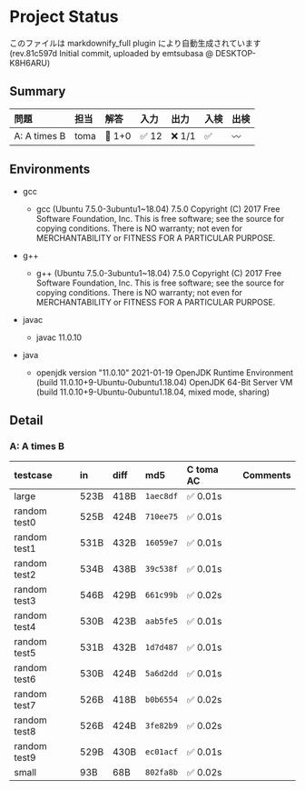 # Project Status

このファイルは markdownify_full plugin により自動生成されています (rev.81c597d Initial commit, uploaded by emtsubasa @ DESKTOP-K8H6ARU)

## Summary

問題|担当|解答|入力|出力|入検|出検
:---|:---|:---|:---|:---|:---|:---
A: A times B|toma| :large_blue_diamond: 1+0| :white_check_mark: 12| :x: 1/1| :white_check_mark: | :wavy_dash: 

## Environments

- gcc
	- gcc (Ubuntu 7.5.0-3ubuntu1~18.04) 7.5.0
Copyright (C) 2017 Free Software Foundation, Inc.
This is free software; see the source for copying conditions.  There is NO
warranty; not even for MERCHANTABILITY or FITNESS FOR A PARTICULAR PURPOSE.

- g++
	- g++ (Ubuntu 7.5.0-3ubuntu1~18.04) 7.5.0
Copyright (C) 2017 Free Software Foundation, Inc.
This is free software; see the source for copying conditions.  There is NO
warranty; not even for MERCHANTABILITY or FITNESS FOR A PARTICULAR PURPOSE.

- javac
	- javac 11.0.10
- java
	- openjdk version "11.0.10" 2021-01-19
OpenJDK Runtime Environment (build 11.0.10+9-Ubuntu-0ubuntu1.18.04)
OpenJDK 64-Bit Server VM (build 11.0.10+9-Ubuntu-0ubuntu1.18.04, mixed mode, sharing)

## Detail

### A: A times B

testcase|in|diff|md5|C toma AC|Comments
|:---|:---|:---|:---|:---|:---
large|523B|418B|`1aec8df`| :white_check_mark: 0.01s|
random test0|525B|424B|`710ee75`| :white_check_mark: 0.01s|
random test1|531B|432B|`16059e7`| :white_check_mark: 0.01s|
random test2|534B|438B|`39c538f`| :white_check_mark: 0.01s|
random test3|546B|429B|`661c99b`| :white_check_mark: 0.02s|
random test4|530B|423B|`aab5fe5`| :white_check_mark: 0.01s|
random test5|531B|432B|`1d7d487`| :white_check_mark: 0.01s|
random test6|530B|424B|`5a6d2dd`| :white_check_mark: 0.01s|
random test7|526B|418B|`b0b6554`| :white_check_mark: 0.02s|
random test8|526B|424B|`3fe82b9`| :white_check_mark: 0.02s|
random test9|529B|430B|`ec01acf`| :white_check_mark: 0.01s|
small|93B|68B|`802fa8b`| :white_check_mark: 0.02s|

